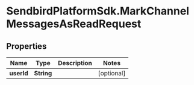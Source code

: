 # SendbirdPlatformSdk.MarkChannelMessagesAsReadRequest

## Properties

Name | Type | Description | Notes
------------ | ------------- | ------------- | -------------
**userId** | **String** |  | [optional] 


